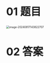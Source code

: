 # 01 题目

<img src="https://cvp.oss-cn-shanghai.aliyuncs.com/202408171438763.png" alt="image-20240817143822707" style="zoom:50%;" />



# 02 答案

